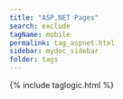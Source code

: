 ```yaml
---
title: "ASP.NET Pages"
search: exclude
tagName: mobile
permalink: tag_aspnet.html
sidebar: mydoc_sidebar
folder: tags
---
```

{% include taglogic.html %}
